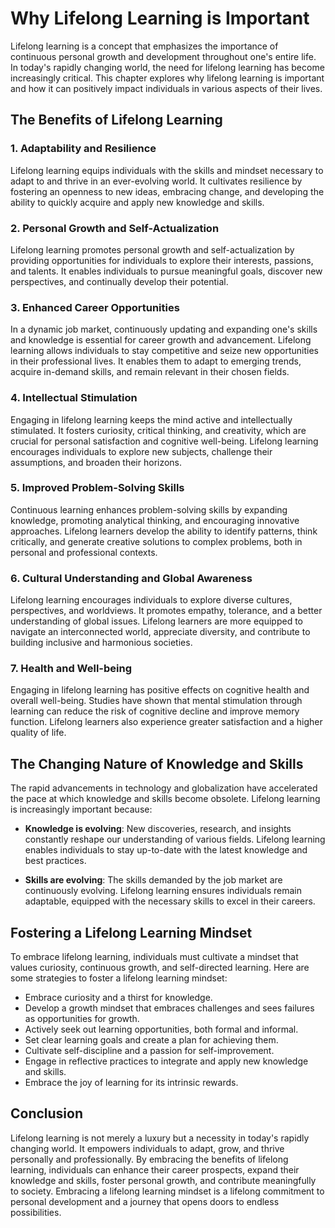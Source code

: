 Why Lifelong Learning is Important
===========================================

Lifelong learning is a concept that emphasizes the importance of continuous personal growth and development throughout one's entire life. In today's rapidly changing world, the need for lifelong learning has become increasingly critical. This chapter explores why lifelong learning is important and how it can positively impact individuals in various aspects of their lives.

**The Benefits of Lifelong Learning**
-------------------------------------

### 1. **Adaptability and Resilience**

Lifelong learning equips individuals with the skills and mindset necessary to adapt to and thrive in an ever-evolving world. It cultivates resilience by fostering an openness to new ideas, embracing change, and developing the ability to quickly acquire and apply new knowledge and skills.

### 2. **Personal Growth and Self-Actualization**

Lifelong learning promotes personal growth and self-actualization by providing opportunities for individuals to explore their interests, passions, and talents. It enables individuals to pursue meaningful goals, discover new perspectives, and continually develop their potential.

### 3. **Enhanced Career Opportunities**

In a dynamic job market, continuously updating and expanding one's skills and knowledge is essential for career growth and advancement. Lifelong learning allows individuals to stay competitive and seize new opportunities in their professional lives. It enables them to adapt to emerging trends, acquire in-demand skills, and remain relevant in their chosen fields.

### 4. **Intellectual Stimulation**

Engaging in lifelong learning keeps the mind active and intellectually stimulated. It fosters curiosity, critical thinking, and creativity, which are crucial for personal satisfaction and cognitive well-being. Lifelong learning encourages individuals to explore new subjects, challenge their assumptions, and broaden their horizons.

### 5. **Improved Problem-Solving Skills**

Continuous learning enhances problem-solving skills by expanding knowledge, promoting analytical thinking, and encouraging innovative approaches. Lifelong learners develop the ability to identify patterns, think critically, and generate creative solutions to complex problems, both in personal and professional contexts.

### 6. **Cultural Understanding and Global Awareness**

Lifelong learning encourages individuals to explore diverse cultures, perspectives, and worldviews. It promotes empathy, tolerance, and a better understanding of global issues. Lifelong learners are more equipped to navigate an interconnected world, appreciate diversity, and contribute to building inclusive and harmonious societies.

### 7. **Health and Well-being**

Engaging in lifelong learning has positive effects on cognitive health and overall well-being. Studies have shown that mental stimulation through learning can reduce the risk of cognitive decline and improve memory function. Lifelong learners also experience greater satisfaction and a higher quality of life.

**The Changing Nature of Knowledge and Skills**
-----------------------------------------------

The rapid advancements in technology and globalization have accelerated the pace at which knowledge and skills become obsolete. Lifelong learning is increasingly important because:

* **Knowledge is evolving**: New discoveries, research, and insights constantly reshape our understanding of various fields. Lifelong learning enables individuals to stay up-to-date with the latest knowledge and best practices.

* **Skills are evolving**: The skills demanded by the job market are continuously evolving. Lifelong learning ensures individuals remain adaptable, equipped with the necessary skills to excel in their careers.

**Fostering a Lifelong Learning Mindset**
-----------------------------------------

To embrace lifelong learning, individuals must cultivate a mindset that values curiosity, continuous growth, and self-directed learning. Here are some strategies to foster a lifelong learning mindset:

* Embrace curiosity and a thirst for knowledge.
* Develop a growth mindset that embraces challenges and sees failures as opportunities for growth.
* Actively seek out learning opportunities, both formal and informal.
* Set clear learning goals and create a plan for achieving them.
* Cultivate self-discipline and a passion for self-improvement.
* Engage in reflective practices to integrate and apply new knowledge and skills.
* Embrace the joy of learning for its intrinsic rewards.

**Conclusion**
--------------

Lifelong learning is not merely a luxury but a necessity in today's rapidly changing world. It empowers individuals to adapt, grow, and thrive personally and professionally. By embracing the benefits of lifelong learning, individuals can enhance their career prospects, expand their knowledge and skills, foster personal growth, and contribute meaningfully to society. Embracing a lifelong learning mindset is a lifelong commitment to personal development and a journey that opens doors to endless possibilities.
